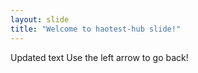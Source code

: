 ```yaml
---
layout: slide
title: "Welcome to haotest-hub slide!"
---
```

Updated text
Use the left arrow to go back!
